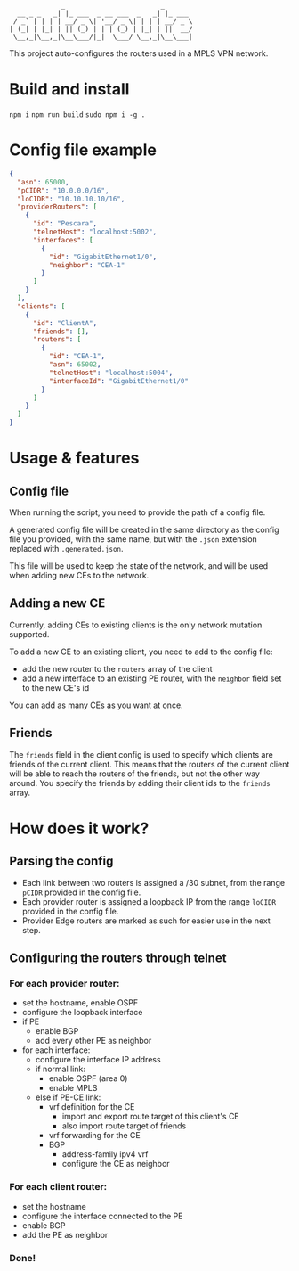 ```
             _                        _
  __ _ _   _| |_ ___  _ __ ___  _   _| |_ ___
 / _` | | | | __/ _ \| '__/ _ \| | | | __/ _ \
| (_| | |_| | || (_) | | | (_) | |_| | ||  __/
 \__,_|\__,_|\__\___/|_|  \___/ \__,_|\__\___|
```

This project auto-configures the routers used in a MPLS VPN network.

# Build and install

`npm i`
`npm run build`
`sudo npm i -g .`

# Config file example

```json
{
  "asn": 65000,
  "pCIDR": "10.0.0.0/16",
  "loCIDR": "10.10.10.10/16",
  "providerRouters": [
    {
      "id": "Pescara",
      "telnetHost": "localhost:5002",
      "interfaces": [
        {
          "id": "GigabitEthernet1/0",
          "neighbor": "CEA-1"
        }
      ]
    }
  ],
  "clients": [
    {
      "id": "ClientA",
      "friends": [],
      "routers": [
        {
          "id": "CEA-1",
          "asn": 65002,
          "telnetHost": "localhost:5004",
          "interfaceId": "GigabitEthernet1/0"
        }
      ]
    }
  ]
}
```

# Usage & features

## Config file

When running the script, you need to provide the path of a config file.

A generated config file will be created in the same directory as the config file you provided, with the same name, but with the `.json` extension replaced with `.generated.json`.

This file will be used to keep the state of the network, and will be used when adding new CEs to the network.

## Adding a new CE

Currently, adding CEs to existing clients is the only network mutation supported.

To add a new CE to an existing client, you need to add to the config file:

- add the new router to the `routers` array of the client
- add a new interface to an existing PE router, with the `neighbor` field set to the new CE's id

You can add as many CEs as you want at once.

## Friends

The `friends` field in the client config is used to specify which clients are friends of the current client. This means that the routers of the current client will be able to reach the routers of the friends, but not the other way around. You specify the friends by adding their client ids to the `friends` array.

# How does it work?

## Parsing the config

- Each link between two routers is assigned a /30 subnet, from the range `pCIDR` provided in the config file.
- Each provider router is assigned a loopback IP from the range `loCIDR` provided in the config file.
- Provider Edge routers are marked as such for easier use in the next step.

## Configuring the routers through telnet

### For each provider router:

- set the hostname, enable OSPF
- configure the loopback interface
- if PE
  - enable BGP
  - add every other PE as neighbor
- for each interface:
  - configure the interface IP address
  - if normal link:
    - enable OSPF (area 0)
    - enable MPLS
  - else if PE-CE link:
    - vrf definition for the CE
      - import and export route target of this client's CE
      - also import route target of friends
    - vrf forwarding for the CE
    - BGP
      - address-family ipv4 vrf
      - configure the CE as neighbor

### For each client router:

- set the hostname
- configure the interface connected to the PE
- enable BGP
- add the PE as neighbor

### Done!
